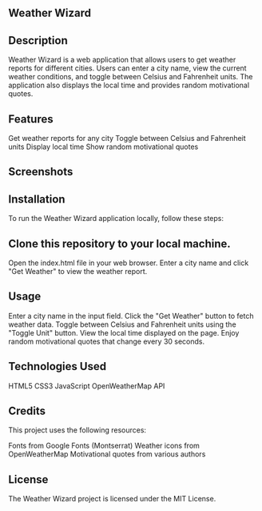 ## Weather Wizard

## Description

Weather Wizard is a web application that allows users to get weather reports for different cities. Users can enter a city name, view the current weather conditions, and toggle between Celsius and Fahrenheit units. The application also displays the local time and provides random motivational quotes.

## Features
Get weather reports for any city
Toggle between Celsius and Fahrenheit units
Display local time
Show random motivational quotes

## Screenshots

## Installation
To run the Weather Wizard application locally, follow these steps:

## Clone this repository to your local machine.
Open the index.html file in your web browser.
Enter a city name and click "Get Weather" to view the weather report.

## Usage
Enter a city name in the input field.
Click the "Get Weather" button to fetch weather data.
Toggle between Celsius and Fahrenheit units using the "Toggle Unit" button.
View the local time displayed on the page.
Enjoy random motivational quotes that change every 30 seconds.

## Technologies Used
HTML5
CSS3
JavaScript
OpenWeatherMap API

## Credits
This project uses the following resources:

Fonts from Google Fonts (Montserrat)
Weather icons from OpenWeatherMap
Motivational quotes from various authors

## License
The Weather Wizard project is licensed under the MIT License.
